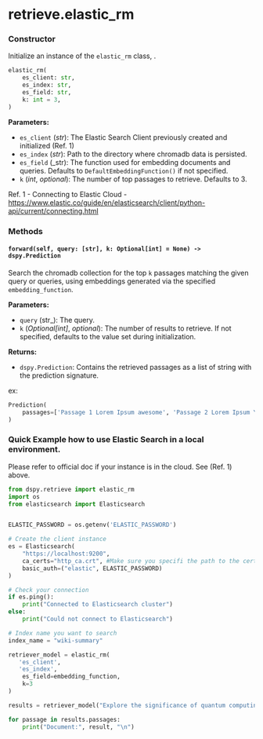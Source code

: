 
# retrieve.elastic_rm

### Constructor

Initialize an instance of the `elastic_rm` class, .

```python
elastic_rm(
    es_client: str,
    es_index: str,
    es_field: str,
    k: int = 3,
)
```

**Parameters:**
- `es_client` (_str_): The Elastic Search Client previously created and initialized (Ref. 1)
- `es_index` (_str_): Path to the directory where chromadb data is persisted.
- `es_field` (_str): The function used for embedding documents and queries. Defaults to `DefaultEmbeddingFunction()` if not specified.
- `k` (_int_, _optional_): The number of top passages to retrieve. Defaults to 3.

Ref. 1 - Connecting to Elastic Cloud -
https://www.elastic.co/guide/en/elasticsearch/client/python-api/current/connecting.html

### Methods

#### `forward(self, query: [str], k: Optional[int] = None) -> dspy.Prediction`

Search the chromadb collection for the top `k` passages matching the given query or queries, using embeddings generated via the specified `embedding_function`.

**Parameters:**
- `query` (str_): The query.
- `k` (_Optional[int]_, _optional_): The number of results to retrieve. If not specified, defaults to the value set during initialization.

**Returns:**
- `dspy.Prediction`: Contains the retrieved passages as a list of string with the prediction signature.

ex:
```python
Prediction(
    passages=['Passage 1 Lorem Ipsum awesome', 'Passage 2 Lorem Ipsum Youppidoo', 'Passage 3 Lorem Ipsum Yassssss']
)
```

### Quick Example how to use Elastic Search in a local environment. 

Please refer to official doc if your instance is in the cloud. See (Ref. 1) above.

```python
from dspy.retrieve import elastic_rm
import os
from elasticsearch import Elasticsearch


ELASTIC_PASSWORD = os.getenv('ELASTIC_PASSWORD')

# Create the client instance
es = Elasticsearch(
    "https://localhost:9200",
    ca_certs="http_ca.crt", #Make sure you specifi the path to the certificate, generate one if you don't have.
    basic_auth=("elastic", ELASTIC_PASSWORD)
)

# Check your connection
if es.ping():
    print("Connected to Elasticsearch cluster")
else:
    print("Could not connect to Elasticsearch")

# Index name you want to search
index_name = "wiki-summary"

retriever_model = elastic_rm(
   'es_client',
   'es_index',
    es_field=embedding_function,
    k=3
)

results = retriever_model("Explore the significance of quantum computing", k=3)

for passage in results.passages:
    print("Document:", result, "\n")
```
